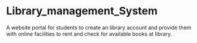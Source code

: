 # Library_management_System
A website portal for students to create an library account and provide them with online facilities to rent and check for available books at library.
